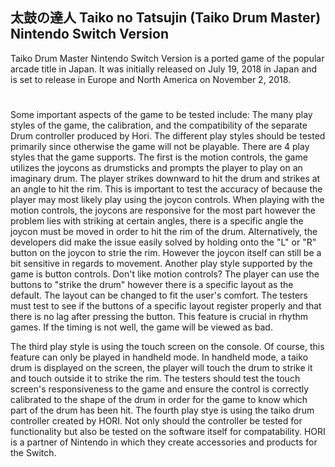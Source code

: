 ## 太鼓の達人 Taiko no Tatsujin (Taiko Drum Master) Nintendo Switch Version
Taiko Drum Master Nintendo Switch Version is a ported game of the popular arcade title in Japan.
It was initially released on July 19, 2018 in Japan and is set to release in Europe and North America on November 2, 2018.
# 
Some important aspects of the game to be tested include: The many play styles of the game, the calibration, and the compatibility of the separate Drum controller produced by Hori.
The different play styles should be tested primarily since otherwise the game will not be playable. There are 4 play styles that the game supports. The first is the motion controls, the game utilizes the joycons as drumsticks and prompts the player to play on an imaginary drum. The player strikes downward to hit the drum and strikes at an angle to hit the rim. This is important to test the accuracy of because the player may most likely play using the joycon controls. When playing with the motion controls, the joycons are responsive for the most part however the problem lies with striking at certain angles, there is a specific angle the joycon must be moved in order to hit the rim of the drum. Alternatively, the developers did make the issue easily solved by holding onto the "L" or "R" button on the joycon to strie the rim. However the joycon itself can still be a bit sensitive in regards to movement. 
Another play style supported by the game is button controls. Don't like motion controls? The player can use the buttons to "strike the drum" however there is a specific layout as the default. The layout can be changed to fit the user's comfort. The testers must test to see if the buttons of a specific layout register properly and that there is no lag after pressing the button. This feature is crucial in rhythm games. If the timing is not well, the game will be viewed as bad.

The third play style is using the touch screen on the console. Of course, this feature can only be played in handheld mode. In handheld mode, a taiko drum is displayed on the screen, the player will touch the drum to strike it and touch outside it to strike the rim. The testers should test the touch screen's responsiveness to the game and ensure the control is correctly calibrated to the shape of the drum in order for the game to know which part of the drum has been hit.
The fourth play stye is using the taiko drum controller created by HORI. Not only should the controller be tested for functionality but also be tested on the software itself for compatability. HORI is a partner of Nintendo in which they create accessories and products for the Switch.
